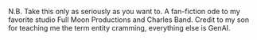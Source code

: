 N.B. Take this only as seriously as you want to. A fan-fiction ode to my favorite studio Full Moon Productions and Charles Band.  Credit to my son for teaching me the term entity cramming, everything else is GenAI.
